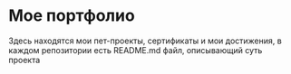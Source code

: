 # Мое портфолио
Здесь находятся мои пет-проекты, сертификаты и мои достижения, в каждом репозитории есть README.md файл, описывающий суть проекта
